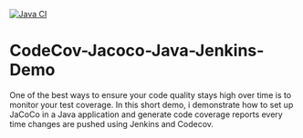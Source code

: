 [![Java CI](https://github.com/WadeQ/CodeCov-Jacoco-Java-Jenkins-Demo/actions/workflows/gradle.yml/badge.svg)](https://github.com/WadeQ/CodeCov-Jacoco-Java-Jenkins-Demo/actions/workflows/gradle.yml)
# CodeCov-Jacoco-Java-Jenkins-Demo
One of the best ways to ensure your code quality stays high over time is to monitor your test coverage. In this short demo, i demonstrate how to set up JaCoCo in a Java application and generate code coverage reports every time changes are pushed using Jenkins and Codecov.
